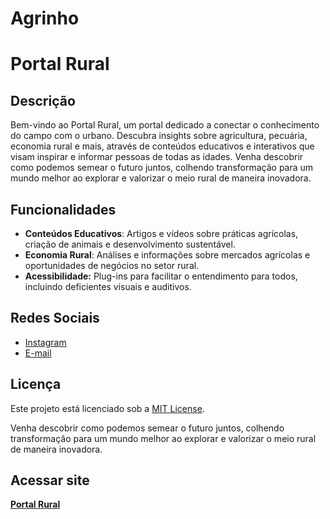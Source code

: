 # Agrinho
# Portal Rural

## Descrição

Bem-vindo ao Portal Rural, um portal dedicado a conectar o conhecimento do campo com o urbano. Descubra insights sobre agricultura, pecuária, economia rural e mais, através de conteúdos educativos e interativos que visam inspirar e informar pessoas de todas as idades. Venha descobrir como podemos semear o futuro juntos, colhendo transformação para um mundo melhor ao explorar e valorizar o meio rural de maneira inovadora.

## Funcionalidades

* **Conteúdos Educativos**: Artigos e vídeos sobre práticas agrícolas, criação de animais e desenvolvimento sustentável.
* **Economia Rural**: Análises e informações sobre mercados agrícolas e oportunidades de negócios no setor rural.
* **Acessibilidade:** Plug-ins para facilitar o entendimento para todos, incluindo deficientes visuais e auditivos.

## Redes Sociais

* [Instagram](https://instagram.com/arthur_feltz)
* [E-mail](mailto:arthurrangel563@gmail.com)

## Licença

Este projeto está licenciado sob a [MIT License](LICENSE).

Venha descobrir como podemos semear o futuro juntos, colhendo transformação para um mundo melhor ao explorar e valorizar o meio rural de maneira inovadora.

## Acessar site

**[Portal Rural](https://arthurf70x7.github.io/)**
